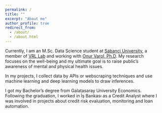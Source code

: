 ```yaml
---
permalink: /
title: ""
excerpt: "About me"
author_profile: true
redirect_from: 
  - /about/
  - /about.html
---
```


Currently, I am an M.Sc. Data Science student at [Sabanci University](https://www.sabanciuniv.edu/), a member of [VRL Lab](http://varollab.com/) and working with [Onur Varol, Ph.D](http://www.onurvarol.com/). My research focuses on the well-being and my ultimate goal is to raise public’s awareness of mental and physical health issues.

In my projects, I collect data by APIs or webscraping techniques and use machine learning and deep learning models to draw inferences.

I got my Bachelor’s degree from Galatasaray University Economics. Following the graduation, I worked in İş Bankası as a Credit Analyst where I was involved in projects about credit risk evaluation, monitoring and loan automation.
